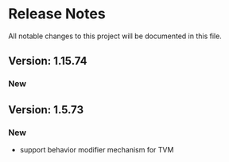 # Release Notes

All notable changes to this project will be documented in this file.

## Version: 1.15.74

### New


## Version: 1.5.73

### New

- support behavior modifier mechanism for TVM
